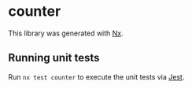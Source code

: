 # counter

This library was generated with [Nx](https://nx.dev).

## Running unit tests

Run `nx test counter` to execute the unit tests via [Jest](https://jestjs.io).
